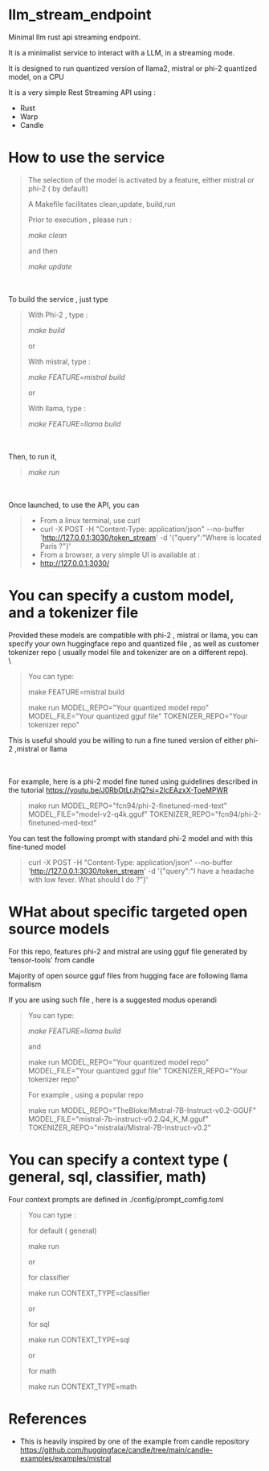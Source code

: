 # llm_stream_endpoint
Minimal llm rust api streaming endpoint.

It is a  minimalist service to interact with a LLM, in a streaming mode.

It is designed to run quantized version of llama2, mistral or phi-2 quantized model, on a CPU

It is a very simple Rest Streaming API using :
* Rust
* Warp
* Candle


# How to use the service


> The selection of the model is activated by a feature, either mistral or phi-2 ( by default) 
>
> A Makefile facilitates clean,update, build,run
> 
> Prior to execution , please run :
>
> *make clean*
> 
> and then 
> 
> *make update*

\
\
To build the service , just type
> With Phi-2 , type :
> 
> *make build*
> 
> or
> 
> With mistral, type :
> 
> *make FEATURE=mistral build*
> 
> or
>
> With llama, type :
>
> *make FEATURE=llama build*

\
\
Then, to run it, 
> *make run*


\
\
Once launched, to use the API, you can
> * From a linux terminal, use curl
>  * curl -X POST -H "Content-Type: application/json" --no-buffer 'http://127.0.0.1:3030/token_stream' -d '{"query":"Where is located Paris ?"}'
> * From a browser, a very simple UI is available at :
>  * http://127.0.0.1:3030/



# You can  specify a custom model, and a tokenizer file
Provided these models are compatible with phi-2 , mistral or llama, you can specify your own huggingface repo 
and quantized file , as well as customer tokenizer repo ( usually model file and tokenizer are on a different repo).
\
\

> You can type:
> 
> make FEATURE=mistral build
> 
> make run MODEL_REPO="Your quantized model repo" MODEL_FILE="Your quantized gguf file" TOKENIZER_REPO="Your tokenizer repo"

This is useful should you be willing to run a fine tuned version of either phi-2 ,mistral or llama 

\
\
For example, here is a phi-2 model fine tuned using guidelines described in the tutorial
https://youtu.be/J0RbOtLrJhQ?si=2lcEAzxX-ToeMPWR

> make run MODEL_REPO="fcn94/phi-2-finetuned-med-text" MODEL_FILE="model-v2-q4k.gguf" TOKENIZER_REPO="fcn94/phi-2-finetuned-med-text"

You can test the following prompt with standard phi-2 model and with this fine-tuned model
 
> curl -X POST -H "Content-Type: application/json" --no-buffer 'http://127.0.0.1:3030/token_stream' -d '{"query":"I have a headache with low fever. What should I do ?"}'


# WHat about specific targeted open source models 

For this repo, features phi-2 and mistral are using gguf file generated by 'tensor-tools' from candle

Majority of open source gguf files from hugging face are following llama formalism

If you are using such file , here is a suggested modus operandi

> You can type:
>
> *make FEATURE=llama build*
>
> and
>
> make run MODEL_REPO="Your quantized model repo" MODEL_FILE="Your quantized gguf file" TOKENIZER_REPO="Your tokenizer repo"
>
> For example , using a popular repo
>
> make run MODEL_REPO="TheBloke/Mistral-7B-Instruct-v0.2-GGUF" MODEL_FILE="mistral-7b-instruct-v0.2.Q4_K_M.gguf" TOKENIZER_REPO="mistralai/Mistral-7B-Instruct-v0.2"



# You can  specify a context type ( general, sql, classifier, math)
Four context prompts are defined in ./config/prompt_comfig.toml

> You can type :
>
> for default ( general)
> 
> make run
> 
> or
> 
> for classifier
> 
> make run CONTEXT_TYPE=classifier
> 
> or
> 
> for sql
> 
> make run CONTEXT_TYPE=sql
> 
> or
> 
> for math
> 
> make run CONTEXT_TYPE=math


# References
* This is heavily inspired by one of the example from candle repository
https://github.com/huggingface/candle/tree/main/candle-examples/examples/mistral
